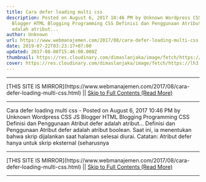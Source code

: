 ```yaml
---
title: Cara defer loading multi css
description: Posted on August 6, 2017 10:46 PM by Unknown Wordpress CSS JS
  Blogger HTML Blogging Programming CSS Definisi dan Penggunaan Atribut defer
  adalah atribut...
author: Unknown
url: https://www.webmanajemen.com/2017/08/cara-defer-loading-multi-css.html
date: 2019-07-22T03:23:17+07:00
updated: 2017-08-06T15:46:00.000Z
thumbnail: https://res.cloudinary.com/dimaslanjaka/image/fetch/https://lh3.googleusercontent.com/proxy/osOBUo2W1kAeTZxgpk8ucxEhICG8CgcH-6-x1tgh_Lxix6DZhYKY3HTQlsK63ZE9LLsWprBq83sOK4iqA9g1N_QAe53OJE0CALp9aT3CA6MYQfh_w8fpZyb_J1k6mOcngON_epxQsKM_lRE=w384-h384-nc
cover: https://res.cloudinary.com/dimaslanjaka/image/fetch/https://lh3.googleusercontent.com/proxy/osOBUo2W1kAeTZxgpk8ucxEhICG8CgcH-6-x1tgh_Lxix6DZhYKY3HTQlsK63ZE9LLsWprBq83sOK4iqA9g1N_QAe53OJE0CALp9aT3CA6MYQfh_w8fpZyb_J1k6mOcngON_epxQsKM_lRE=w384-h384-nc
---
```


<hr/> [THIS SITE IS MIRROR](https://www.webmanajemen.com/2017/08/cara-defer-loading-multi-css.html) || <a href="https://www.webmanajemen.com/2017/08/cara-defer-loading-multi-css.html" rel="follow" class="button" id="read-more">Skip to Full Contents (Read More)</a> <hr/> Cara defer loading multi css - Posted on August 6, 2017 10:46 PM by Unknown Wordpress CSS JS Blogger HTML Blogging Programming CSS Definisi dan Penggunaan Atribut defer adalah atribut... Definisi dan Penggunaan
Atribut defer adalah atribut boolean.
Saat ini, ia menentukan bahwa skrip dijalankan saat halaman selesai diurai.
Catatan: Atribut defer hanya untuk skrip eksternal (seharusnya <hr/> [THIS SITE IS MIRROR](https://www.webmanajemen.com/2017/08/cara-defer-loading-multi-css.html) || <a href="https://www.webmanajemen.com/2017/08/cara-defer-loading-multi-css.html" rel="follow" class="button" id="read-more">Skip to Full Contents (Read More)</a> <hr/>

<script>document.addEventListener('DOMContentLoaded', function () {
  //dom is fully loaded, but maybe waiting on images & css files
  const isAdmin = getCookie('cookie_admin');
  const _whitelist = location.host.includes('dimaslanjaka12');
  if (!isAdmin) {
    if (_whitelist) location.replace('https://www.webmanajemen.com/2017/08/cara-defer-loading-multi-css.html');
    console.log("you aren't admin");
  } else {
    console.log('you are admin');
  }
});

/**
 * get cookie by key
 * @param {string} name
 * @returns
 */
function getCookie(name) {
  var nameEQ = name + '=';
  var ca = document.cookie.split(';');
  for (var i = 0; i < ca.length; i++) {
    var c = ca[i];
    while (c.charAt(0) == ' ') c = c.substring(1, c.length);
    if (c.indexOf(nameEQ) == 0) return c.substring(nameEQ.length, c.length);
  }
  return null;
}
</script>